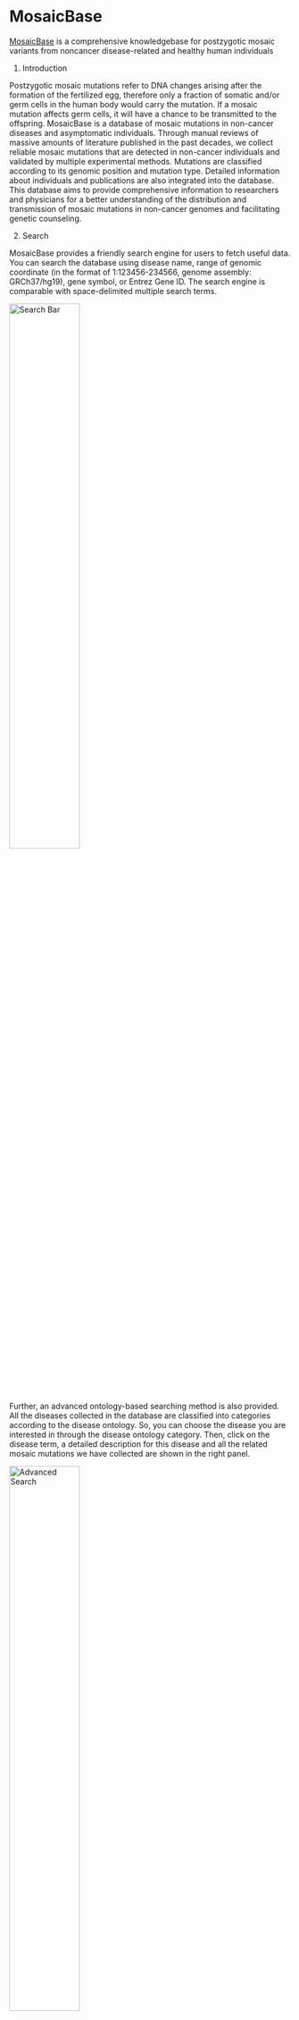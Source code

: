 # MosaicBase
[MosaicBase](http://49.4.21.8:8000) is a comprehensive knowledgebase for postzygotic mosaic variants from noncancer disease-related and healthy human individuals

1. Introduction

Postzygotic mosaic mutations refer to DNA changes arising after the formation of the fertilized egg, therefore only a fraction of somatic and/or germ cells in the human body would carry the mutation. If a mosaic mutation affects germ cells, it will have a chance to be transmitted to the offspring. MosaicBase is a database of mosaic mutations in non-cancer diseases and asymptomatic individuals. Through manual reviews of massive amounts of literature published in the past decades, we collect reliable mosaic mutations that are detected in non-cancer individuals and validated by multiple experimental methods. Mutations are classified according to its genomic position and mutation type. Detailed information about individuals and publications are also integrated into the database. This database aims to provide comprehensive information to researchers and physicians for a better understanding of the distribution and transmission of mosaic mutations in non-cancer genomes and facilitating genetic counseling.

2. Search

MosaicBase provides a friendly search engine for users to fetch useful data. You can search the database using disease name, range of genomic coordinate (in the format of 1:123456-234566, genome assembly: GRCh37/hg19), gene symbol, or Entrez Gene ID. The search engine is comparable with space-delimited multiple search terms.

<img src="http://49.4.21.8:8000/static/img/search.png" alt="Search Bar" width=50%> 

Further, an advanced ontology-based searching method is also provided. All the diseases collected in the database are classified into categories according to the disease ontology. So, you can choose the disease you are interested in through the disease ontology category. Then, click on the disease term, a detailed description for this disease and all the related mosaic mutations we have collected are shown in the right panel.

<img src="http://49.4.21.8:8000/static/img/dopage.png" alt="Advanced Search" width=50%> 

3. Data presentation
3.1. Search result page
<img src="http://49.4.21.8:8000/static/img/searchpage.png" alt="Search Result" width=50%> 
This figure shows an example of the search result. The total number of mosaic mutations matching your searching criteria is shown on the top of the page, following the detailed information for each mutation. Many of the terms shown are linked to a detailed information page. The variant id links to the variant page. The Entrez Gene ID and Gene name link to the gene page. The mutation and location term link to genome browser. The disease term links to disease page. User can also export the search result to an excel table.

3.2. Variant Page

Detailed information is provided in the variant page, which are classified into four tabs.

3.2.1. Overview

Overview tab provides information on the specific variant including the position and changes on genome, RNA and protein, related disease, the detection method that found this mosaic mutation, as well as 18 different risk scores from CADD, Eigen, SIFT, DeFine, PhyloP, etc. Links to internal summary tables and external databases are also provided.
<img src="http://49.4.21.8:8000/static/img/varpage1.png" alt="Overview Tab" width=50%> 

3.2.2. Gene information

Gene information page mainly provides information of the related gene. This information is parsed from NCBI Gene. 
<img src="http://49.4.21.8:8000/static/img/varpage2.png" alt="Gene Info Tab" width=50%> 

3.2.3. Individual Information

This tab provides information on individuals having this mosaic mutation. And other useful information for this individual are also provided. Phenotypes are classified into three categories range from 1 to 3, denoting asymptomatic, milder phenotype that do not fulfill all the diagnostic criteria of the specific disorder, and phenotype that meets all the diagnostic criteria of the specific disease, respectively, according to the phenotype described in the published paper. 
<img src="http://49.4.21.8:8000/static/img/varpage3.png" alt="Individual Info Tab" width=50%> 

3.2.4. Publication information

This tab provides useful information about the publication. 
<img src="http://49.4.21.8:8000/static/img/genepage.png" alt="Publication Info Tab" width=50%> 

3.3. Gene Page

The gene page provides the detailed information of the located gene.
<img src="http://49.4.21.8:8000/static/img/varpage4.png" alt="Publication Info Tab" width=50%> 


3.4. Disease Page

Similar to the gene page, disease page shows all the mosaic mutations related to this disease in our database.
<img src="http://49.4.21.8:8000/static/img/dispage.png" alt="Disease Page" width=50%> 

3.5. Individual Page

This page provides information on individuals. It also displays the information if more than one mosaic mutation were identified in this individual.
<img src="![image](https://user-images.githubusercontent.com/17311837/157302071-1b077803-8455-474e-9fcc-d780b552c41a.png)" alt="Individual Page" width=50%> 

4. Genome Browser

Biodalliance Genome Browser provides a fast, interactive genome visualization for users. Mosaic mutations are shown in one track, along with other genetic and epigenetic tracks. Search by both of coordinates and gene symbols are enabled. More usage can be referred to http://www.biodalliance.org/started.html.
<img src="![image](https://user-images.githubusercontent.com/17311837/157302186-e673e254-cc35-4aeb-9723-95db2092eed8.png)" alt="Individual Page" width=50%> 

5. Submission System

If you have reliable knowledge on mosaic mutations that are not included in this database, you are welcomed to submit that to us. We will appreciate for your submission and examine the submitted information as soon as possible. 

